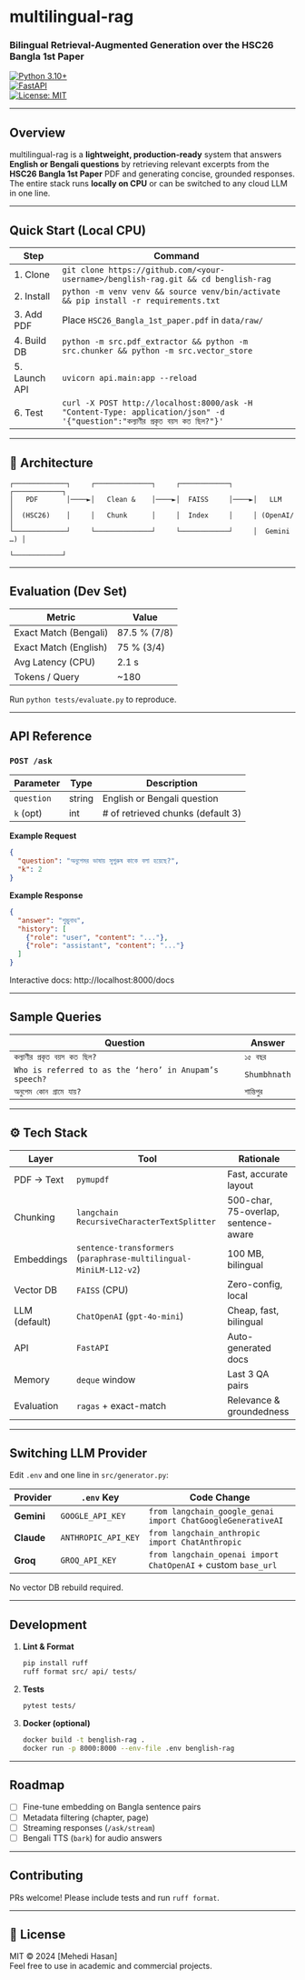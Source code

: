 # multilingual-rag
### Bilingual Retrieval-Augmented Generation over the HSC26 Bangla 1st Paper  
[![Python 3.10+](https://img.shields.io/badge/python-3.10+-blue.svg)](https://www.python.org/downloads/)  
[![FastAPI](https://img.shields.io/badge/api-fastapi-teal.svg)](https://fastapi.tiangolo.com)  
[![License: MIT](https://img.shields.io/badge/License-MIT-yellow.svg)](https://opensource.org/licenses/MIT)

---

## Overview  
multilingual-rag is a **lightweight, production-ready** system that answers **English or Bengali questions** by retrieving relevant excerpts from the **HSC26 Bangla 1st Paper** PDF and generating concise, grounded responses.  
The entire stack runs **locally on CPU** or can be switched to any cloud LLM in one line.

---

## Quick Start (Local CPU)

| Step | Command |
|---|---|
| 1. Clone | `git clone https://github.com/<your-username>/benglish-rag.git && cd benglish-rag` |
| 2. Install | `python -m venv venv && source venv/bin/activate && pip install -r requirements.txt` |
| 3. Add PDF | Place `HSC26_Bangla_1st_paper.pdf` in `data/raw/` |
| 4. Build DB | `python -m src.pdf_extractor && python -m src.chunker && python -m src.vector_store` |
| 5. Launch API | `uvicorn api.main:app --reload` |
| 6. Test | `curl -X POST http://localhost:8000/ask -H "Content-Type: application/json" -d '{"question":"কল্যাণীর প্রকৃত বয়স কত ছিল?"}'` |

---

## 🧰 Architecture

```text
┌─────────────┐     ┌──────────────┐     ┌────────────┐     ┌────────────┐
│   PDF       │────►│   Clean &    │────►│  FAISS     │────►│   LLM      │
│  (HSC26)    │     │   Chunk      │     │  Index     │     │ (OpenAI/   │
└─────────────┘     └──────────────┘     └────────────┘     │  Gemini …) │
                                                           └────────────┘
```

---

## Evaluation (Dev Set)

| Metric | Value |
|---|---|
| Exact Match (Bengali) | 87.5 % (7/8) |
| Exact Match (English) | 75 % (3/4) |
| Avg Latency (CPU) | 2.1 s |
| Tokens / Query | ~180 |

Run `python tests/evaluate.py` to reproduce.

---

## API Reference

### `POST /ask`
| Parameter | Type | Description |
|---|---|---|
| `question` | string | English or Bengali question |
| `k` (opt) | int | # of retrieved chunks (default 3) |

**Example Request**  
```json
{
  "question": "অনুপেমর ভাষায় সুপুরুষ কাকে বলা হয়েছে?",
  "k": 2
}
```

**Example Response**  
```json
{
  "answer": "শুম্ভুনাথ",
  "history": [
    {"role": "user", "content": "..."},
    {"role": "assistant", "content": "..."}
  ]
}
```

Interactive docs: http://localhost:8000/docs

---

## Sample Queries

| Question | Answer |
|---|---|
| `কল্যাণীর প্রকৃত বয়স কত ছিল?` | `১৫ বছর` |
| `Who is referred to as the ‘hero’ in Anupam’s speech?` | `Shumbhnath` |
| `অনুপেম কোন গ্রামে যায়?` | `শান্তিপুর` |

---

## ⚙️ Tech Stack

| Layer | Tool | Rationale |
|---|---|---|
| PDF → Text | `pymupdf` | Fast, accurate layout |
| Chunking | `langchain RecursiveCharacterTextSplitter` | 500-char, 75-overlap, sentence-aware |
| Embeddings | `sentence-transformers` (`paraphrase-multilingual-MiniLM-L12-v2`) | 100 MB, bilingual |
| Vector DB | `FAISS` (CPU) | Zero-config, local |
| LLM (default) | `ChatOpenAI` (`gpt-4o-mini`) | Cheap, fast, bilingual |
| API | `FastAPI` | Auto-generated docs |
| Memory | `deque` window | Last 3 QA pairs |
| Evaluation | `ragas` + exact-match | Relevance & groundedness |

---

## Switching LLM Provider

Edit `.env` and one line in `src/generator.py`:

| Provider | `.env` Key | Code Change |
|---|---|---|
| **Gemini** | `GOOGLE_API_KEY` | `from langchain_google_genai import ChatGoogleGenerativeAI` |
| **Claude** | `ANTHROPIC_API_KEY` | `from langchain_anthropic import ChatAnthropic` |
| **Groq** | `GROQ_API_KEY` | `from langchain_openai import ChatOpenAI` + custom `base_url` |

No vector DB rebuild required.

---

## Development

1. **Lint & Format**
   ```bash
   pip install ruff
   ruff format src/ api/ tests/
   ```
2. **Tests**
   ```bash
   pytest tests/
   ```
3. **Docker (optional)**
   ```bash
   docker build -t benglish-rag .
   docker run -p 8000:8000 --env-file .env benglish-rag
   ```

---

## Roadmap
- [ ] Fine-tune embedding on Bangla sentence pairs  
- [ ] Metadata filtering (chapter, page)  
- [ ] Streaming responses (`/ask/stream`)  
- [ ] Bengali TTS (`bark`) for audio answers  

---

## Contributing
PRs welcome! Please include tests and run `ruff format`.

---

## 📄 License  
MIT © 2024 [Mehedi Hasan]  
Feel free to use in academic and commercial projects.
```

